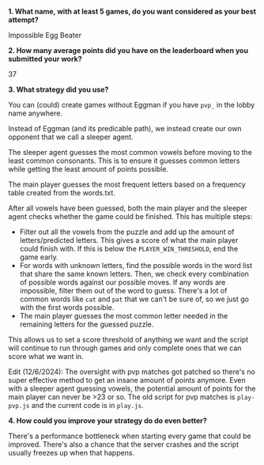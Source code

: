 **1. What name, with at least 5 games, do you want considered as your best attempt?**

Impossible Egg Beater

**2. How many average points did you have on the leaderboard when you submitted your work?**

37

**3. What strategy did you use?**

You can (could) create games without Eggman if you have `pvp_` in the lobby name anywhere.

Instead of Eggman (and its predicable path), we instead create our own opponent that we call a sleeper agent.

The sleeper agent guesses the most common vowels before moving to the least common consonants. This is to ensure it guesses common letters while getting the least amount of points possible.

The main player guesses the most frequent letters based on a frequency table created from the words.txt.

After all vowels have been guessed, both the main player and the sleeper agent checks whether the game could be finished. This has multiple steps:
- Filter out all the vowels from the puzzle and add up the amount of letters/predicted letters. This gives a score of what the main player could finish with. If this is below the `PLAYER_WIN_THRESHOLD`, end the game early.
- For words with unknown letters, find the possible words in the word list that share the same known letters. Then, we check every combination of possible words against our possible moves. If any words are impossible, filter them out of the word to guess. There's a lot of common words like `cat` and `pat` that we can't be sure of, so we just go with the first words possible.
- The main player guesses the most common letter needed in the remaining letters for the guessed puzzle.

This allows us to set a score threshold of anything we want and the script will continue to run through games and only complete ones that we can score what we want in.

Edit (12/6/2024):
The oversight with pvp matches got patched so there's no super effective method to get an insane amount of points anymore. Even with a sleeper agent guessing vowels, the potential amount of points for the main player can never be >23 or so. The old script for pvp matches is `play-pvp.js` and the current code is in `play.js`.

**4. How could you improve your strategy do do even better?**

There's a performance bottleneck when starting every game that could be improved. There's also a chance that the server crashes and the script usually freezes up when that happens.
